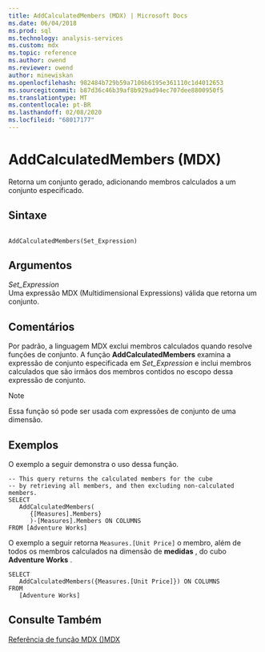 ```yaml
---
title: AddCalculatedMembers (MDX) | Microsoft Docs
ms.date: 06/04/2018
ms.prod: sql
ms.technology: analysis-services
ms.custom: mdx
ms.topic: reference
ms.author: owend
ms.reviewer: owend
author: minewiskan
ms.openlocfilehash: 982484b729b59a7106b6195e361110c1d4012653
ms.sourcegitcommit: b87d36c46b39af8b929ad94ec707dee8800950f5
ms.translationtype: MT
ms.contentlocale: pt-BR
ms.lasthandoff: 02/08/2020
ms.locfileid: "68017177"
---
```

# <a name="addcalculatedmembers-mdx"></a>AddCalculatedMembers (MDX)


  Retorna um conjunto gerado, adicionando membros calculados a um conjunto especificado.  
  
## <a name="syntax"></a>Sintaxe  
  
```  
  
AddCalculatedMembers(Set_Expression)   
```  
  
## <a name="arguments"></a>Argumentos  
 *Set_Expression*  
 Uma expressão MDX (Multidimensional Expressions) válida que retorna um conjunto.  
  
## <a name="remarks"></a>Comentários  
 Por padrão, a linguagem MDX exclui membros calculados quando resolve funções de conjunto. A função **AddCalculatedMembers** examina a expressão de conjunto especificada em *Set_Expression* e inclui membros calculados que são irmãos dos membros contidos no escopo dessa expressão de conjunto.  
  
> [!NOTE]  
>  Essa função só pode ser usada com expressões de conjunto de uma dimensão.  
  
## <a name="examples"></a>Exemplos  
 O exemplo a seguir demonstra o uso dessa função.  
  
```  
-- This query returns the calculated members for the cube  
-- by retrieving all members, and then excluding non-calculated members.  
SELECT   
   AddCalculatedMembers(  
      {[Measures].Members}  
      )-[Measures].Members ON COLUMNS  
FROM [Adventure Works]   
```  
  
 O exemplo a seguir retorna `Measures.[Unit Price]` o membro, além de todos os membros calculados na dimensão de **medidas** , do cubo **Adventure Works** .  
  
```  
SELECT  
   AddCalculatedMembers({Measures.[Unit Price]}) ON COLUMNS  
FROM   
   [Adventure Works]  
```  
  
## <a name="see-also"></a>Consulte Também  
 [Referência de função MDX &#40;&#41;MDX](../mdx/mdx-function-reference-mdx.md)  
  
  
